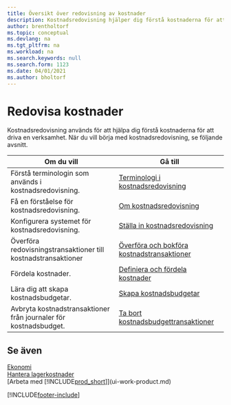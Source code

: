 ```yaml
---
title: Översikt över redovisning av kostnader
description: Kostnadsredovisning hjälper dig förstå kostnaderna för att driva en verksamhet. Den här artikeln innehåller länkar till andra artiklar med mer information.
author: brentholtorf
ms.topic: conceptual
ms.devlang: na
ms.tgt_pltfrm: na
ms.workload: na
ms.search.keywords: null
ms.search.form: 1123
ms.date: 04/01/2021
ms.author: bholtorf
---
```

# <a name="accounting-for-costs"></a>Redovisa kostnader
Kostnadsredovisning används för att hjälpa dig förstå kostnaderna för att driva en verksamhet. När du vill börja med kostnadsredovisning, se följande avsnitt.  

|Om du vill|Gå till|  
|--------|---------|  
|Förstå terminologin som används i kostnadsredovisning.|[Terminologi i kostnadsredovisning](finance-terminology-in-cost-accounting.md)|  
|Få en förståelse för kostnadsredovisning.|[Om kostnadsredovisning](finance-about-cost-accounting.md)|  
|Konfigurera systemet för kostnadsredovisning.|[Ställa in kostnadsredovisning](finance-set-up-cost-accounting.md)|  
|Överföra redovisningstransaktioner till kostnadstransaktioner|[Överföra och bokföra kostnadstransaktioner](finance-transfer-and-post-cost-entries.md)|  
|Fördela kostnader.|[Definiera och fördela kostnader](finance-define-and-allocate-costs.md)|  
|Lära dig att skapa kostnadsbudgetar.|[Skapa kostnadsbudgetar](finance-create-cost-budgets.md)|
|Avbryta kostnadstransaktioner från journaler för kostnadsbudget.|[Ta bort kostnadsbudgettransaktioner](finance-how-to-delete-cost-budget-entries.md)|

## <a name="see-also"></a>Se även
[Ekonomi](finance.md)  
[Hantera lagerkostnader](finance-manage-inventory-costs.md)  
[Arbeta med [!INCLUDE[prod_short](includes/prod_short.md)]](ui-work-product.md)


[!INCLUDE[footer-include](includes/footer-banner.md)]
